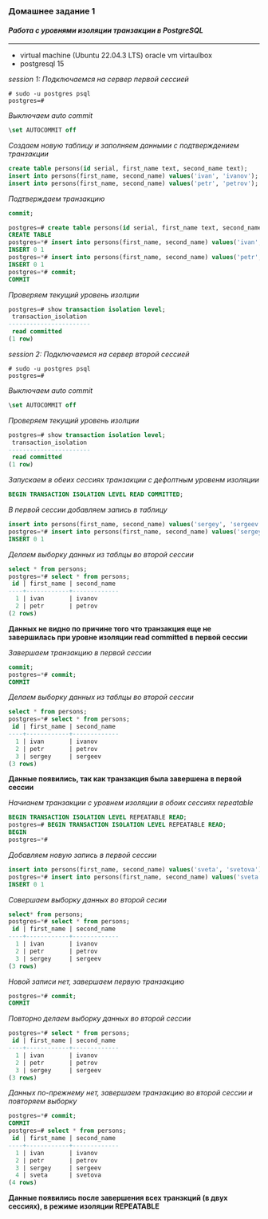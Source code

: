 ### **Домашнее задание 1**
#### *Работа с уровнями изоляции транзакции в PostgreSQL*
-------------------------------------------------------
- virtual machine (Ubuntu 22.04.3 LTS) oracle vm virtaulbox
- postgresql 15
  
*session 1:*
*Подключаемся на сервер первой сессией*
```
# sudo -u postgres psql
postgres=#
```
*Выключаем auto commit*
```sql
\set AUTOCOMMIT off
```
*Создаем новую таблицу и заполняем данными с подтверждением транзакции*
```sql
create table persons(id serial, first_name text, second_name text);
insert into persons(first_name, second_name) values('ivan', 'ivanov');
insert into persons(first_name, second_name) values('petr', 'petrov');
````
*Подтверждаем транзакцию*
```sql
commit;
```
```sql
postgres=# create table persons(id serial, first_name text, second_name text);
CREATE TABLE
postgres=*# insert into persons(first_name, second_name) values('ivan', 'ivanov');
INSERT 0 1
postgres=*# insert into persons(first_name, second_name) values('petr', 'petrov');
INSERT 0 1
postgres=*# commit;
COMMIT
```
*Проверяем текущий уровень изолции*
```sql
postgres=# show transaction isolation level;
 transaction_isolation
-----------------------
 read committed
(1 row)
```
*session 2:*
*Подключаемся на сервер второй сессией*
```
# sudo -u postgres psql
postgres=#
```
*Выключаем auto commit*
```sql
\set AUTOCOMMIT off
```
*Проверяем текущий уровень изолции*
```sql
postgres=# show transaction isolation level;
 transaction_isolation
-----------------------
 read committed
(1 row)
```
*Запускаем в обеих сессиях транзакции с дефолтным уровенм изоляции*
```sql
BEGIN TRANSACTION ISOLATION LEVEL READ COMMITTED;
```
*В первой сессии добавляем запись в таблицу*
```sql
insert into persons(first_name, second_name) values('sergey', 'sergeev');
postgres=*# insert into persons(first_name, second_name) values('sergey', 'sergeev');
INSERT 0 1
```
*Делаем выборку данных из таблцы во второй сессии*
```sql
select * from persons;
postgres=*# select * from persons;
 id | first_name | second_name
----+------------+-------------
  1 | ivan       | ivanov
  2 | petr       | petrov
(2 rows)
```
**Данных не видно по причине того что транзакция еще не завершилась при уровне изоляции read committed в первой сессии**

*Завершаем транзакцию в первой сессии*
```sql
commit;
postgres=*# commit;
COMMIT
```
*Делаем выборку данных из таблцы во второй сессии*
```sql
select * from persons;
postgres=*# select * from persons;
 id | first_name | second_name
----+------------+-------------
  1 | ivan       | ivanov
  2 | petr       | petrov
  3 | sergey     | sergeev
(3 rows)
```
**Данные появились, так как транзакция была завершена в первой сессии**

*Начианем транзакции с уровнем изоляции в обоих сессиях repeatable*
```sql
BEGIN TRANSACTION ISOLATION LEVEL REPEATABLE READ;
postgres=# BEGIN TRANSACTION ISOLATION LEVEL REPEATABLE READ;
BEGIN
postgres=*#
```
*Добавляем новую запись в первой сессии*
```sql
insert into persons(first_name, second_name) values('sveta', 'svetova');
postgres=*# insert into persons(first_name, second_name) values('sveta', 'svetova');
INSERT 0 1
```
*Совершаем выборку данных во второй сесии*
```sql
select* from persons;
postgres=*# select * from persons;
 id | first_name | second_name
----+------------+-------------
  1 | ivan       | ivanov
  2 | petr       | petrov
  3 | sergey     | sergeev
(3 rows)
```
*Новой записи нет, завершаем первую транзакцию*
```sql
postgres=*# commit;
COMMIT
```
*Повторно делаем выборку данных во второй сессии*
```sql
postgres=*# select * from persons;
 id | first_name | second_name
----+------------+-------------
  1 | ivan       | ivanov
  2 | petr       | petrov
  3 | sergey     | sergeev
(3 rows)
```
*Данных по-прежнему нет, завершаем транзакцию во второй сессии и повторяем выборку*
```sql
postgres=*# commit;
COMMIT
postgres=# select * from persons;
 id | first_name | second_name
----+------------+-------------
  1 | ivan       | ivanov
  2 | petr       | petrov
  3 | sergey     | sergeev
  4 | sveta      | svetova
(4 rows)
```
**Данные появились после завершения всех транзкций (в двух сессиях), в режиме изоляции REPEATABLE**
